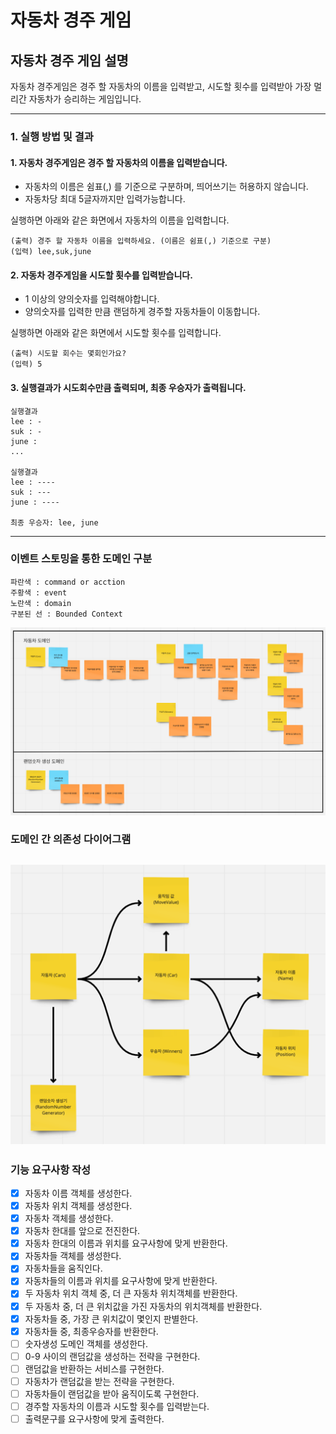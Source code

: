 # 자동차 경주 게임
## 자동차 경주 게임 설명
자동차 경주게임은 경주 할 자동차의 이름을 입력받고, 시도할 횟수를 입력받아 가장 멀리간 자동차가 승리하는 게임입니다.

---
### 1. 실행 방법 및 결과
#### 1. 자동차 경주게임은 경주 할 자동차의 이름을 입력받습니다. 
- 자동차의 이름은 쉼표(,) 를 기준으로 구분하며, 띄어쓰기는 허용하지 않습니다.
- 자동차당 최대 5글자까지만 입력가능합니다.

실행하면 아래와 같은 화면에서 자동차의 이름을 입력합니다.
```
(출력) 경주 할 자동차 이름을 입력하세요. (이름은 쉼표(,) 기준으로 구분)
(입력) lee,suk,june  
```

#### 2. 자동차 경주게임을 시도할 횟수를 입력받습니다.
- 1 이상의 양의숫자를 입력해야합니다.
- 양의숫자를 입력한 만큼 랜덤하게 경주할 자동차들이 이동합니다.

실행하면 아래와 같은 화면에서 시도할 횟수를 입력합니다.
```
(출력) 시도할 회수는 몇회인가요?
(입력) 5
```

#### 3. 실행결과가 시도회수만큼 출력되며, 최종 우승자가 출력됩니다.
```
실행결과
lee : -
suk : -
june : 
...

실행결과
lee : ----
suk : ---
june : ----

최종 우승자: lee, june
```
---
### 이벤트 스토밍을 통한 도메인 구분
```
파란색 : command or acction
주황색 : event
노란색 : domain
구분된 선 : Bounded Context
```
![img.png](png/event_storming.png)
### 도메인 간 의존성 다이어그램
![img.png](png/domain_dependency_diagram.png)
---
### 기능 요구사항 작성
- [x] 자동차 이름 객체를 생성한다.
- [x] 자동차 위치 객체를 생성한다.
- [x] 자동차 객체를 생성한다.
- [x] 자동차 한대를 앞으로 전진한다.
- [x] 자동차 한대의 이름과 위치를 요구사항에 맞게 반환한다.
- [x] 자동차들 객체를 생성한다.
- [x] 자동차들을 움직인다.
- [x] 자동차들의 이름과 위치를 요구사항에 맞게 반환한다.
- [x] 두 자동차 위치 객체 중, 더 큰 자동차 위치객체를 반환한다.
- [x] 두 자동차 중, 더 큰 위치값을 가진 자동차의 위치객체를 반환한다.
- [x] 자동차들 중, 가장 큰 위치값이 몇인지 판별한다.
- [x] 자동차들 중, 최종우승자를 반환한다.
- [ ] 숫자생성 도메인 객체를 생성한다.
- [ ] 0-9 사이의 랜덤값을 생성하는 전략을 구현한다.
- [ ] 랜덤값을 반환하는 서비스를 구현한다.
- [ ] 자동차가 랜덤값을 받는 전략을 구현한다.
- [ ] 자동차들이 랜덤값을 받아 움직이도록 구현한다.
- [ ] 경주할 자동차의 이름과 시도할 횟수를 입력받는다.
- [ ] 출력문구를 요구사항에 맞게 출력한다.